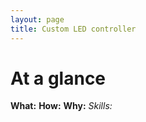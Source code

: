 ```yaml
---
layout: page
title: Custom LED controller
---
```


# At a glance
**What:** 
**How:** 
**Why:** 
*Skills:*